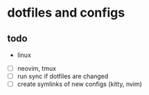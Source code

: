 # dotfiles and configs

## todo

- linux
 - [ ] neovim, tmux
- [ ] run sync if dotfiles are changed
- [ ] create symlinks of new configs (kitty, nvim)
